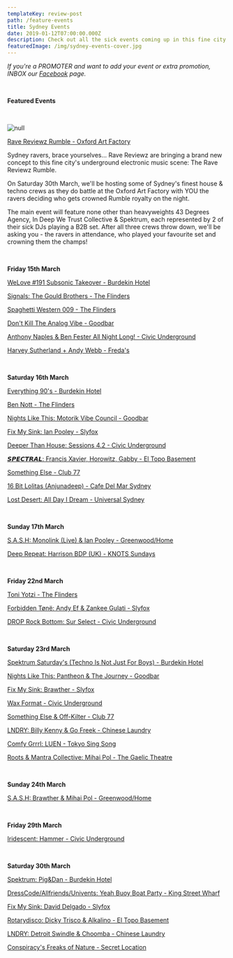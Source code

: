 ```yaml
---
templateKey: review-post
path: /feature-events
title: Sydney Events
date: 2019-01-12T07:00:00.000Z
description: Check out all the sick events coming up in this fine city!
featuredImage: /img/sydney-events-cover.jpg
---
```

_If you're a PROMOTER and want to add your event or extra promotion, INBOX our [Facebook](https://www.facebook.com/ravereviewz) page._

<br>

**Featured Events**

<br>

![null](/img/53068858_823645401319811_1930489586534842368_o.jpg)

[Rave Reviewz Rumble - Oxford Art Factory](https://www.facebook.com/events/2173922956001742/)

Sydney ravers, brace yourselves... Rave Reviewz are bringing a brand new concept to this fine city's underground electronic music scene: The Rave Reviewz Rumble.

On Saturday 30th March, we'll be hosting some of Sydney's finest house & techno crews as they do battle at the Oxford Art Factory with YOU the ravers deciding who gets crowned Rumble royalty on the night.

The main event will feature none other than heavyweights 43 Degrees Agency, In Deep We Trust Collective & Spektrum, each represented by 2 of their sick DJs playing a B2B set. After all three crews throw down, we'll be asking you - the ravers in attendance, who played your favourite set and crowning them the champs!

<br>

**Friday 15th March**

[WeLove #191 Subsonic Takeover - Burdekin Hotel](https://www.facebook.com/events/251008779108100/)

[Signals: The Gould Brothers - The Flinders](https://www.facebook.com/events/618952261900049/)

[Spaghetti Western 009 - The Flinders](https://www.facebook.com/events/385743008892562/)

[Don't Kill The Analog Vibe - Goodbar](https://www.facebook.com/events/348597662417266/)

[Anthony Naples & Ben Fester All Night Long! - Civic Underground](https://www.facebook.com/events/796310090724109/)

[Harvey Sutherland + Andy Webb - Freda's](https://www.facebook.com/events/407772739789955/)

<br>

**Saturday 16th March**

[Everything 90's - Burdekin Hotel](https://www.facebook.com/events/2215987255328048/)

[Ben Nott - The Flinders](https://www.facebook.com/events/2259961970884581/)

[Nights Like This: Motorik Vibe Council - Goodbar](https://www.facebook.com/events/993687034159751/)

[Fix My Sink: Ian Pooley - Slyfox](https://www.facebook.com/events/556865294821940/)

[Deeper Than House: Sessions 4.2 - Civic Underground](https://www.facebook.com/events/345853046143068/)

[𝙎𝙋𝙀𝘾𝙏𝙍𝘼𝙇: Francis Xavier, Horowitz, Gabby - El Topo Basement](https://www.facebook.com/events/297526557633613/)

[Something Else - Club 77](https://www.facebook.com/events/537943733359932/)

[16 Bit Lolitas (Anjunadeep) - Cafe Del Mar Sydney](https://www.facebook.com/events/326376744883564/)

[Lost Desert: All Day I Dream - Universal Sydney](https://www.facebook.com/events/355243635083682/)

<br>

**Sunday 17th March**

[S.A.S.H: Monolink (Live) & Ian Pooley - Greenwood/Home](https://www.facebook.com/events/309236773278538/)

[Deep Repeat: Harrison BDP (UK) - KNOTS Sundays](https://www.facebook.com/events/1381670221975751/)

<br>

**Friday 22nd March**

[Toni Yotzi - The Flinders](https://www.facebook.com/events/574828809665693/)

[Forbidden Tønë: Andy Ef & Zankee Gulati - Slyfox](https://www.facebook.com/events/365932694240032/)

[DROP Rock Bottom: Sur Select - Civic Underground](https://www.facebook.com/events/693771557691496/)

<br>

**Saturday 23rd March**

[Spektrum Saturday's (Techno Is Not Just For Boys) - Burdekin Hotel](https://www.facebook.com/events/2421431071419277/)

[Nights Like This: Pantheon & The Journey - Goodbar](https://www.facebook.com/events/268122100799776/)

[Fix My Sink: Brawther - Slyfox](https://www.facebook.com/events/388437328379835/)

[Wax Format - Civic Underground](https://www.facebook.com/events/367994687318327/)

[Something Else & Off-Kilter - Club 77](https://www.facebook.com/events/602410526853526/)

[LNDRY: Billy Kenny & Go Freek - Chinese Laundry](https://www.facebook.com/events/425786041494562/)

[Comfy Grrrl: LUEN - Tokyo Sing Song](https://www.facebook.com/events/2087450871345152/)

[Roots & Mantra Collective: Mihai Pol - The Gaelic Theatre](https://www.facebook.com/events/244370639836432/)

<br>

**Sunday 24th March**

[S.A.S.H: Brawther & Mihai Pol - Greenwood/Home](https://www.facebook.com/events/2228416864076747/)

<br>

**Friday 29th March**

[Iridescent: Hammer - Civic Underground](https://www.facebook.com/events/295482494473451/)

<br>

**Saturday 30th March**

[Spektrum: Pig&Dan - Burdekin Hotel](https://www.facebook.com/events/2208092589410916/)

[DressCode/Allfriends/Univents: Yeah Buoy Boat Party - King Street Wharf](https://www.facebook.com/events/398650417576793/)

[Fix My Sink: David Delgado - Slyfox](https://www.facebook.com/events/436201526921776/)

[Rotarydisco: Dicky Trisco & Alkalino - El Topo Basement](https://www.facebook.com/events/294772974548931/)

[LNDRY: Detroit Swindle & Choomba - Chinese Laundry](https://www.facebook.com/events/592138644523081/)

[Conspiracy's Freaks of Nature - Secret Location](https://www.facebook.com/events/613452775783934/)
